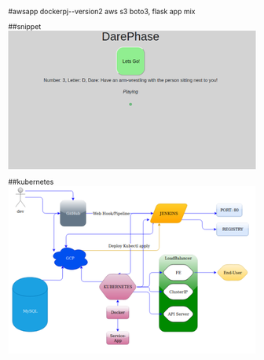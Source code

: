 #awsapp dockerpj--version2 
aws s3 boto3, flask app mix

##snippet
![alt text](https://github.com/LeeroyC710/awsapp/blob/master/visualsnippet.png)

##kubernetes 
![alt text](https://github.com/LeeroyC710/awsapp/blob/master/Screenshot_2020-01-29%20Untitled%20Diagram%20drawio.png)
